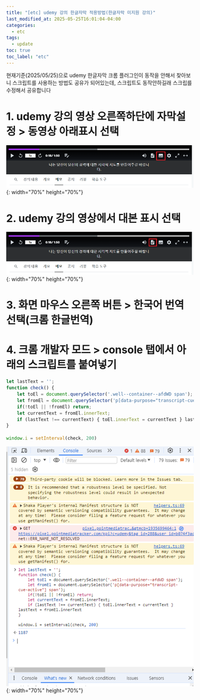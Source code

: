 ```yaml
---
title: "[etc] udemy 강의 한글자막 적용방법(한글자막 미지원 강의)"
last_modified_at: 2025-05-25T16:01:04-04:00
categories:
  - etc
tags:
  - update
toc: true
toc_label: "etc"
---
```

현재기준(2025/05/25)으로 udemy 한글자막 크롬 플러그인이 동작을 안해서 찾아보니 스크립트를 사용하는 방법도 공유가 되어있는데, 
스크립트도 동작안하길래 스크립를 수정해서 공유합니다

# 1. udemy 강의 영상 오른쪽하단에 자막설정 > 동영상 아래표시 선택
![image](/assets/images/etc-udemy/udemy-setting1.png){: width="70%" height="70%"}  

# 2. udemy 강의 영상에서 대본 표시 선택
![image](/assets/images/etc-udemy/udemy-setting2.png){: width="70%" height="70%"}  

# 3. 화면 마우스 오른쪽 버튼 > 한국어 번역 선택(크롬 한글번역)

# 4. 크롬 개발자 모드 > console 탭에서 아래의 스크립트를 붙여넣기
```javascript
let lastText = '';
function check() {
    let toEl = document.querySelector('.well--container--afdWD span');
    let fromEl = document.querySelector('p[data-purpose="transcript-cue-active"] span');
    if(!toEl || !fromEl) return;
    let currentText = fromEl.innerText;
    if (lastText !== currentText) { toEl.innerText = currentText } lastText = fromEl.innerText
}

window.i = setInterval(check, 200)
```
![image](/assets/images/etc-udemy/udemy-script.png){: width="70%" height="70%"} 